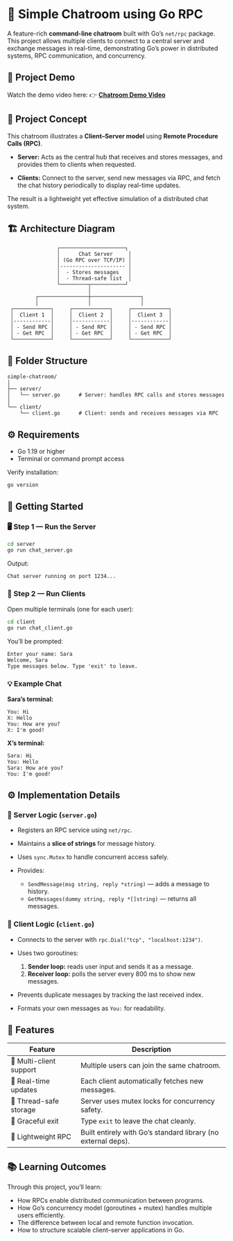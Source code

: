 # 💬 Simple Chatroom using Go RPC

A feature-rich **command-line chatroom** built with Go’s `net/rpc` package.
This project allows multiple clients to connect to a central server and exchange messages in real-time, demonstrating Go’s power in distributed systems, RPC communication, and concurrency.

## 🎥 Project Demo

Watch the demo video here:
👉 [**Chatroom Demo Video**](https://drive.google.com/drive/folders/130ojqKGmUSrGxhyIR9G00m1-yeg5F0nc?usp=sharing)

## 🧠 Project Concept

This chatroom illustrates a **Client–Server model** using **Remote Procedure Calls (RPC)**.

* **Server:**
  Acts as the central hub that receives and stores messages, and provides them to clients when requested.

* **Clients:**
  Connect to the server, send new messages via RPC, and fetch the chat history periodically to display real-time updates.

The result is a lightweight yet effective simulation of a distributed chat system.


## 🏗️ Architecture Diagram

```
                ┌─────────────────────┐
                │      Chat Server     │
                │ (Go RPC over TCP/IP) │
                │--------------------- │
                │  - Stores messages   │
                │  - Thread-safe list  │
                └─────────┬───────────┘
                          │
         ┌────────────────┼────────────────┐
         │                │                │
 ┌────────────┐     ┌────────────┐     ┌────────────┐
 │  Client 1  │     │  Client 2  │     │  Client 3  │
 │------------│     │------------│     │------------│
 │ - Send RPC │     │ - Send RPC │     │ - Send RPC │
 │ - Get RPC  │     │ - Get RPC  │     │ - Get RPC  │
 └────────────┘     └────────────┘     └────────────┘
```

## 📂 Folder Structure

```
simple-chatroom/
│
├── server/
│   └── server.go      # Server: handles RPC calls and stores messages
│
└── client/
    └── client.go      # Client: sends and receives messages via RPC
```

## ⚙️ Requirements

* Go 1.19 or higher
* Terminal or command prompt access

Verify installation:

```bash
go version
```

## 🚀 Getting Started

### 🖥️ Step 1 — Run the Server

```bash
cd server
go run chat_server.go
```

Output:

```
Chat server running on port 1234...
```

### 💬 Step 2 — Run Clients

Open multiple terminals (one for each user):

```bash
cd client
go run chat_client.go
```

You’ll be prompted:

```
Enter your name: Sara
Welcome, Sara
Type messages below. Type 'exit' to leave.
```

### 💡 Example Chat

**Sara’s terminal:**

```
You: Hi
X: Hello
You: How are you?
X: I'm good!
```

**X’s terminal:**

```
Sara: Hi
You: Hello
Sara: How are you?
You: I'm good!
```

## ⚙️ Implementation Details

### 🔹 Server Logic (`server.go`)

* Registers an RPC service using `net/rpc`.
* Maintains a **slice of strings** for message history.
* Uses `sync.Mutex` to handle concurrent access safely.
* Provides:

  * `SendMessage(msg string, reply *string)` — adds a message to history.
  * `GetMessages(dummy string, reply *[]string)` — returns all messages.

### 🔹 Client Logic (`client.go`)

* Connects to the server with `rpc.Dial("tcp", "localhost:1234")`.
* Uses two goroutines:

  1. **Sender loop:** reads user input and sends it as a message.
  2. **Receiver loop:** polls the server every 800 ms to show new messages.
* Prevents duplicate messages by tracking the last received index.
* Formats your own messages as `You:` for readability.


## 🧩 Features

| Feature                 | Description                                                   |
| ----------------------- | ------------------------------------------------------------- |
| 💬 Multi-client support | Multiple users can join the same chatroom.                    |
| 🔁 Real-time updates    | Each client automatically fetches new messages.               |
| 🧵 Thread-safe storage  | Server uses mutex locks for concurrency safety.               |
| 🧹 Graceful exit        | Type `exit` to leave the chat cleanly.                        |
| 🧠 Lightweight RPC      | Built entirely with Go’s standard library (no external deps). |


## 📚 Learning Outcomes

Through this project, you’ll learn:

* How RPCs enable distributed communication between programs.
* How Go’s concurrency model (goroutines + mutex) handles multiple users efficiently.
* The difference between local and remote function invocation.
* How to structure scalable client–server applications in Go.
